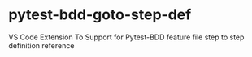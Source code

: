 # pytest-bdd-goto-step-def
VS Code Extension To Support for Pytest-BDD feature file step to step definition reference

